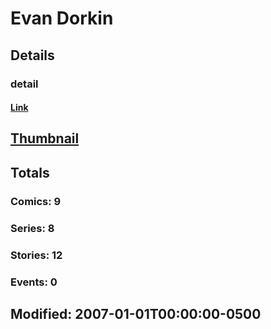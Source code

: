 # Evan  Dorkin 
## Details
### detail
#### [Link](http://marvel.com/comics/creators/5187/evan_dorkin?utm_campaign=apiRef&utm_source=225578a89fc76f3d20fbffda5d17a88d)
## [Thumbnail](http://i.annihil.us/u/prod/marvel/i/mg/3/90/4bc35d8366408.jpg)
## Totals
### Comics: 9
### Series: 8
### Stories: 12
### Events: 0
## Modified: 2007-01-01T00:00:00-0500